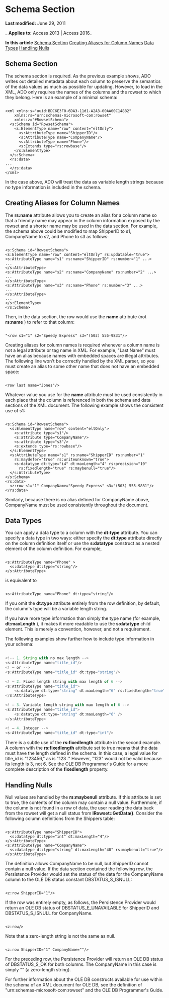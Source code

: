 
# Schema Section

 **Last modified:** June 29, 2011

 _ **Applies to:** Access 2013 | Access 2016_

 **In this article**
[Schema Section](#sectionSection0)
[Creating Aliases for Column Names](#sectionSection1)
[Data Types](#sectionSection2)
[Handling Nulls](#sectionSection3)



## Schema Section
<a name="sectionSection0"> </a>

The schema section is required. As the previous example shows, ADO writes out detailed metadata about each column to preserve the semantics of the data values as much as possible for updating. However, to load in the XML, ADO only requires the names of the columns and the rowset to which they belong. Here is an example of a minimal schema:


```
 
<xml xmlns:s="uuid:BDC6E3F0-6DA3-11d1-A2A3-00AA00C14882" 
    xmlns:rs="urn:schemas-microsoft-com:rowset" 
    xmlns:z="#RowsetSchema"> 
  <s:Schema id="RowsetSchema"> 
    <s:ElementType name="row" content="eltOnly"> 
      <s:AttributeType name="ShipperID"/> 
      <s:AttributeType name="CompanyName"/> 
      <s:AttributeType name="Phone"/> 
      <s:Extends type="rs:rowbase"/> 
    </s:ElementType> 
  </s:Schema> 
  <rs:data> 
... 
  </rs:data> 
</xml> 

```

In the case above, ADO will treat the data as variable length strings because no type information is included in the schema.


## Creating Aliases for Column Names
<a name="sectionSection1"> </a>

The  **rs:name** attribute allows you to create an alias for a column name so that a friendly name may appear in the column information exposed by the rowset and a shorter name may be used in the data section. For example, the schema above could be modified to map ShipperID to s1, CompanyName to s2, and Phone to s3 as follows:


```
 
<s:Schema id="RowsetSchema">  
<s:ElementType name="row" content="eltOnly" rs:updatable="true">  
<s:AttributeType name="s1" rs:name="ShipperID" rs:number="1" ...>  
... 
</s:AttributeType>  
<s:AttributeType name="s2" rs:name="CompanyName" rs:number="2" ...>  
... 
</s:AttributeType>  
<s:AttributeType name="s3" rs:name="Phone" rs:number="3" ...>  
... 
</s:AttributeType>  
... 
</s:ElementType>  
</s:Schema>  

```

Then, in the data section, the row would use the  **name** attribute (not **rs:name** ) to refer to that column:




```
 
"<row s1="1" s2="Speedy Express" s3="(503) 555-9831"/> 

```

Creating aliases for column names is required whenever a column name is not a legal attribute or tag name in XML. For example, "Last Name" must have an alias because names with embedded spaces are illegal attributes. The following line won't be correctly handled by the XML parser, so you must create an alias to some other name that does not have an embedded space:




```
 
<row last name="Jones"/> 

```

Whatever value you use for the  **name** attribute must be used consistently in each place that the column is referenced in both the schema and data sections of the XML document. The following example shows the consistent use of s1:




```
 
<s:Schema id="RowsetSchema"> 
  <s:ElementType name="row" content="eltOnly"> 
    <s:attribute type="s1"/> 
    <s:attribute type="CompanyName"/> 
    <s:attribute type="s3"/> 
    <s:extends type="rs:rowbase"/> 
  </s:ElementType> 
  <s:AttributeType name="s1" rs:name="ShipperID" rs:number="1"  
    rs:maydefer="true" rs:writeunknown="true"> 
    <s:datatype dt:type="i4" dt:maxLength="4" rs:precision="10"  
      rs:fixedlength="true" rs:maybenull="true"/> 
  </s:AttributeType> 
</s:Schema> 
<rs:data> 
  <z:row s1="1" CompanyName="Speedy Express" s3="(503) 555-9831"/> 
</rs:data> 

```

Similarly, because there is no alias defined for CompanyName above, CompanyName must be used consistently throughout the document.


## Data Types
<a name="sectionSection2"> </a>

You can apply a data type to a column with the  **dt:type** attribute. You can specify a data type in two ways: either specify the **dt:type** attribute directly on the column definition itself or use the **s:datatype** construct as a nested element of the column definition. For example,


```
 
<s:AttributeType name="Phone" > 
  <s:datatype dt:type="string"/> 
</s:AttributeType> 

```

is equivalent to




```
 
<s:AttributeType name="Phone" dt:type="string"/> 

```

If you omit the  **dt:type** attribute entirely from the row definition, by default, the column's type will be a variable length string.

If you have more type information than simply the type name (for example,  **dt:maxLength** ), it makes it more readable to use the **s:datatype** child element. This is merely a convention, however, and not a requirement.

The following examples show further how to include type information in your schema:




```js
 
<!-- 1. String with no max length --> 
<s:AttributeType name="title_id"/> 
<! — or --> 
<s:AttributeType name="title_id" dt:type="string"/> 
 
<! — 2. Fixed length string with max length of 6 --> 
<s:AttributeType name="title_id"> 
    <s:datatype dt:type="string" dt:maxLength="6" rs:fixedlength="true" /> 
</s:AttributeType> 
 
<! — 3. Variable length string with max length of 6 --> 
<s:AttributeType name="title_id"> 
    <s:datatype dt:type="string" dt:maxLength="6" /> 
</s:AttributeType> 
 
<! — 4. Integer --> 
<s:AttributeType name="title_id" dt:type="int"/> 

```

There is a subtle use of the  **rs:fixedlength** attribute in the second example. A column with the **rs:fixedlength** attribute set to true means that the data must have the length defined in the schema. In this case, a legal value for title_id is "123456," as is "123 ." However, "123" would not be valid because its length is 3, not 6. See the OLE DB Programmer's Guide for a more complete description of the **fixedlength** property.


## Handling Nulls
<a name="sectionSection3"> </a>

Null values are handled by the  **rs:maybenull** attribute. If this attribute is set to true, the contents of the column may contain a null value. Furthermore, if the column is not found in a row of data, the user reading the data back from the rowset will get a null status from **IRowset::GetData()**. Consider the following column definitions from the Shippers table:


```
 
<s:AttributeType name="ShipperID"> 
  <s:datatype dt:type="int" dt:maxLength="4"/> 
</s:AttributeType> 
<s:AttributeType name="CompanyName"> 
  <s:datatype dt:type="string" dt:maxLength="40" rs:maybenull="true"/> 
</s:AttributeType> 

```

The definition allows CompanyName to be null, but ShipperID cannot contain a null value. If the data section contained the following row, the Persistence Provider would set the status of the data for the CompanyName column to the OLE DB status constant DBSTATUS_S_ISNULL:




```
 
<z:row ShipperID="1"/> 

```

If the row was entirely empty, as follows, the Persistence Provider would return an OLE DB status of DBSTATUS_E_UNAVAILABLE for ShipperID and DBSTATUS_S_ISNULL for CompanyName.




```
 
<z:row/>  

```

Note that a zero-length string is not the same as null.




```
 
<z:row ShipperID="1" CompanyName=""/> 

```

For the preceding row, the Persistence Provider will return an OLE DB status of DBSTATUS_S_OK for both columns. The CompanyName in this case is simply "" (a zero-length string).

For further information about the OLE DB constructs available for use within the schema of an XML document for OLE DB, see the definition of "urn:schemas-microsoft-com:rowset" and the OLE DB Programmer's Guide.


